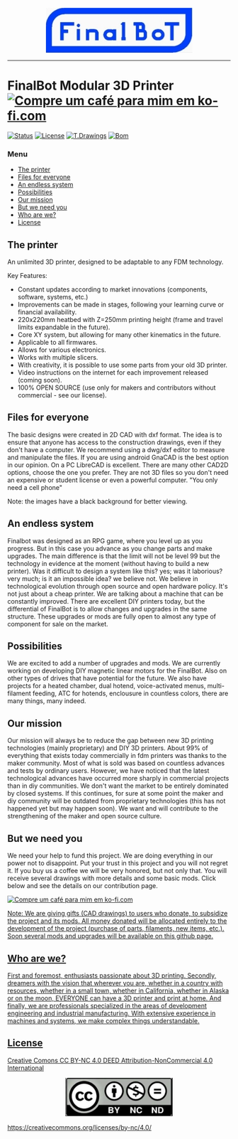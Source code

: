 <p align="center">
  <img src="/Img/Logo_finalbot.jpg" />
<hr>

# FinalBot Modular 3D Printer   <a href='https://ko-fi.com/supportkofi' target='_blank'><img height='35' style='border:0px;height:36px;' src='https://az743702.vo.msecnd.net/cdn/kofi3.png?v=0' border='0' alt='Compre um café para mim em ko-fi.com' />

[![Status](https://img.shields.io/badge/STATUS-ACTIVE-brightgreen.svg)](https://github.com/FinalBot1/FinalBot/) [![License](https://img.shields.io/badge/LICENSE-CC_BY_NC_4.0-yellow.svg)](https://creativecommons.org/licenses/by-nc/4.0/) [![T.Drawings](https://img.shields.io/badge/T.DRAWINGS-DXF2D-blue.svg)](https://github.com/FinalBot1/FinalBot/) [![Bom](https://img.shields.io/badge/BOM-ODS-orange.svg)](https://github.com/FinalBot1/FinalBot/)

### Menu
- [The printer](#the-printer)
- [Files for everyone](#files-for-everyone)
- [An endless system](#an-endless-system)
- [Possibilities](#possibilities)
- [Our mission](#our-mission)
- [But we need you](#but-we-need-you)
- [Who are we?](#who-are-we)
- [License](#license)


## The printer

An unlimited 3D printer, designed to be adaptable to any FDM technology.

Key Features:
- Constant updates according to market innovations (components, software, systems, etc.)
- Improvements can be made in stages, following your learning curve or financial availability.
- 220x220mm heatbed with Z=250mm printing height (frame and travel limits expandable in the future).
- Core XY system, but allowing for many other kinematics in the future.
- Applicable to all firmwares.
- Allows for various electronics.
- Works with multiple slicers.
- With creativity, it is possible to use some parts from your old 3D printer.
- Video instructions on the internet for each improvement released (coming soon).
- 100% OPEN SOURCE (use only for makers and contributors without commercial - see our license).

## Files for everyone

The basic designs were created in 2D CAD with dxf format.
The idea is to ensure that anyone has access to the construction drawings, even if they don't have a computer.
We recommend using a dwg/dxf editor to measure and manipulate the files.
If you are using android GnaCAD is the best option in our opinion.
On a PC LibreCAD is excellent.
There are many other CAD2D options, choose the one you prefer.
They are not 3D files so you don't need an expensive or student license or even a powerful computer.
"You only need a cell phone"

Note: the images have a black background for better viewing.

## An endless system

Finalbot was designed as an RPG game, where you level up as you progress. But in this case you advance as you change parts and make upgrades. The main difference is that the limit will not be level 99 but the technology in evidence at the moment (without having to build a new printer).
Was it difficult to design a system like this? yes; was it laborious? very much; is it an impossible idea? we believe not.
We believe in technological evolution through open source and open hardware policy.
It's not just about a cheap printer. We are talking about a machine that can be constantly improved.
There are excellent DIY printers today, but the differential of FinalBot is to allow changes and upgrades in the same structure. These upgrades or mods are fully open to almost any type of component for sale on the market.

## Possibilities

We are excited to add a number of upgrades and mods. We are currently working on developing DIY magnetic linear motors for the FinalBot. Also on other types of drives that have potential for the future.
We also have projects for a heated chamber, dual hotend, voice-activated menus, multi-filament feeding, ATC for hotends, enclousure in countless colors, there are many things, many indeed.

## Our mission

Our mission will always be to reduce the gap between new 3D printing technologies (mainly proprietary) and DIY 3D printers.
About 99% of everything that exists today commercially in fdm printers was thanks to the maker community. Most of what is sold was based on countless advances and tests by ordinary users.
However, we have noticed that the latest technological advances have occurred more sharply in commercial projects than in diy communities.
We don't want the market to be entirely dominated by closed systems. If this continues, for sure at some point the maker and diy community will be outdated from proprietary technologies (this has not happened yet but may happen soon).
We want and will contribute to the strengthening of the maker and open source culture.

## But we need you

We need your help to fund this project. We are doing everything in our power not to disappoint.
Put your trust in this project and you will not regret it.
If you buy us a coffee we will be very honored, but not only that.
You will receive several drawings with more details and some basic mods.
Click below and see the details on our contribution page.

<a href='https://ko-fi.com/supportkofi' target='_blank'><img height='35' style='border:0px;height:36px;' src='https://az743702.vo.msecnd.net/cdn/kofi3.png?v=0' border='0' alt='Compre um café para mim em ko-fi.com' />

Note: We are giving gifts (CAD drawings) to users who donate, to subsidize the project and its mods. All money donated will be allocated entirely to the development of the project (purchase of parts, filaments, new items, etc.). Soon several mods and upgrades will be available on this github page.

## Who are we?

First and foremost, enthusiasts passionate about 3D printing. Secondly, dreamers with the vision that wherever you are, whether in a country with resources, whether in a small town, whether in California, whether in Alaska or on the moon, EVERYONE can have a 3D printer and print at home.
And finally, we are professionals specialized in the areas of development engineering and industrial manufacturing. With extensive experience in machines and systems, we make complex things understandable.

## License

Creative Comons CC BY-NC 4.0 DEED
Attribution-NonCommercial 4.0 International

<p align="center">
  <img src="/Img/CC_BY_NC_4_0.jpg" />

  https://creativecommons.org/licenses/by-nc/4.0/
